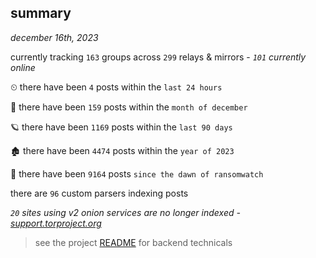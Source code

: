 
## summary
_december 16th, 2023_

currently tracking `163` groups across `299` relays & mirrors - _`101` currently online_

⏲ there have been `4` posts within the `last 24 hours`

🦈 there have been `159` posts within the `month of december`

🪐 there have been `1169` posts within the `last 90 days`

🏚 there have been `4474` posts within the `year of 2023`

🦕 there have been `9164` posts `since the dawn of ransomwatch`

there are `96` custom parsers indexing posts

_`20` sites using v2 onion services are no longer indexed - [support.torproject.org](https://support.torproject.org/onionservices/v2-deprecation/)_

> see the project [README](https://github.com/joshhighet/ransomwatch#ransomwatch--) for backend technicals

